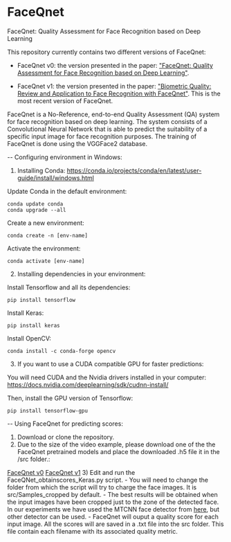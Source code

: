 # FaceQnet
FaceQnet: Quality Assessment for Face Recognition based on Deep Learning

This repository currently contains two different versions of FaceQnet:

- FaceQnet v0: the version presented in the paper: <a href="https://arxiv.org/abs/1904.01740" rel="nofollow">"FaceQnet: Quality Assessment for Face Recognition based on Deep Learning"</a>.

- FaceQnet v1: the version presented in the paper: <a href="https://arxiv.org/abs/2006.03298" rel="nofollow">"Biometric Quality: Review and Application to Face Recognition with FaceQnet"</a>. This is the most recent version of FaceQnet.


FaceQnet is a No-Reference, end-to-end Quality Assessment (QA) system for face recognition based on deep learning. 
The system consists of a Convolutional Neural Network that is able to predict the suitability of a specific input image for face recognition purposes. 
The training of FaceQnet is done using the VGGFace2 database.

-- Configuring environment in Windows:

1) Installing Conda: https://conda.io/projects/conda/en/latest/user-guide/install/windows.html

  Update Conda in the default environment:

    conda update conda
    conda upgrade --all

  Create a new environment:

    conda create -n [env-name]

  Activate the environment:

    conda activate [env-name]

2) Installing dependencies in your environment:

  Install Tensorflow and all its dependencies: 
    
    pip install tensorflow
    
  Install Keras:
  
    pip install keras
    
  Install OpenCV:

    conda install -c conda-forge opencv
  
 3) If you want to use a CUDA compatible GPU for faster predictions:
  
   You will need CUDA and the Nvidia drivers installed in your computer: https://docs.nvidia.com/deeplearning/sdk/cudnn-install/
  
   Then, install the GPU version of Tensorflow:
    
    pip install tensorflow-gpu
  
-- Using FaceQnet for predicting scores:

  1) Download or clone the repository. 
  2) Due to the size of the video example, please download one of the the FaceQnet pretrained models and place the downloaded .h5 file it in the /src folder.:  
  
  <a href="https://github.com/uam-biometrics/FaceQnet/releases/download/v0/FaceQnet.h5" rel="nofollow">FaceQnet v0</a> 
  <a href="https://github.com/uam-biometrics/FaceQnet/releases/download/v1.0/FaceQnet_v1.h5" rel="nofollow">FaceQnet v1</a> 
  3) Edit and run the FaceQNet_obtainscores_Keras.py script.
     - You will need to change the folder from which the script will try to charge the face images. It is src/Samples_cropped by default. 
     - The best results will be obtained when the input images have been cropped just to the zone of the detected face. In our experiments we have used the MTCNN face detector from <a href="https://kpzhang93.github.io/MTCNN_face_detection_alignment/index.html" rel="nofollow">here</a>, but other detector can be used.
     - FaceQnet will ouput a quality score for each input image. All the scores will are saved in a .txt file into the src folder. This file contain each filename with its associated quality metric.





